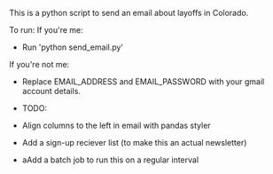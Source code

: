 This is a python script to send an email about layoffs in Colorado.

To run:
  If you're me:
  - Run 'python send_email.py'
  
  If you're not me:
  - Replace EMAIL_ADDRESS and EMAIL_PASSWORD with your gmail account details.

- TODO:
- Align columns to the left in email with pandas styler
- Add a sign-up reciever list (to make this an actual newsletter)
- aAdd a batch job to run this on a regular interval

